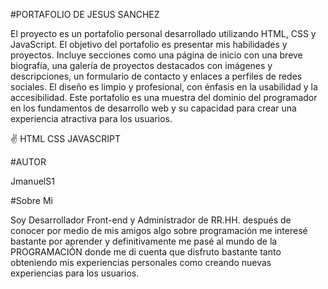 #PORTAFOLIO DE JESUS SANCHEZ

El proyecto es un portafolio personal desarrollado utilizando HTML, CSS y JavaScript. El objetivo del portafolio es presentar mis habilidades y proyectos. Incluye secciones como una página de inicio con una breve biografía, una galería de proyectos destacados con imágenes y descripciones, un formulario de contacto y enlaces a perfiles de redes sociales. El diseño es limpio y profesional, con énfasis en la usabilidad y la accesibilidad. Este portafolio es una muestra del dominio del programador en los fundamentos de desarrollo web y su capacidad para crear una experiencia atractiva para los usuarios.

✌ HTML CSS JAVASCRIPT



#AUTOR

JmanuelS1

#Sobre Mi

Soy Desarrollador Front-end y Administrador de RR.HH. después de conocer por medio de mis amigos algo sobre programación me interesé bastante por aprender y definitivamente me pasé al mundo de la PROGRAMACIÓN donde me di cuenta que disfruto bastante tanto obteniendo mis experiencias personales como creando nuevas experiencias para los usuarios.

